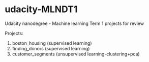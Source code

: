# udacity-MLNDT1
Udacity nanodegree - Machine learning Term 1 projects for review

Projects:
1. boston_housing (supervised learning)
2. finding_donors (supervised learning)
3. customer_segments (unsupervised learning-clustering+pca)
